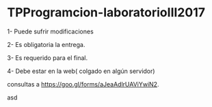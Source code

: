 ﻿# TPProgramcion-laboratorioIII2017

1- Puede sufrir modificaciones 

2- Es obligatoria la entrega.

3- Es requerido para el final.

4- Debe estar en la web( colgado en algún servidor)

consultas a 
 https://goo.gl/forms/aJeaAdlrUAViYwiN2.

asd
 
 
